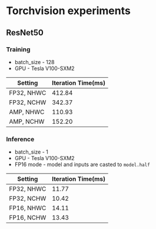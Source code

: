 # Torchvision experiments

## ResNet50
### Training
* batch_size - 128
* GPU - Tesla V100-SXM2

| Setting  | Iteration Time(ms) |
| ------------- | ------------- |
| FP32, NHWC  | 412.84  |
| FP32, NCHW  | 342.37  |
| AMP, NHWC   | 110.93 |
| AMP, NCHW   | 152.20 |

### Inference
* batch_size - 1
* GPU - Tesla V100-SXM2
* FP16 mode - model and inputs are casted to `model.half`

| Setting  | Iteration Time(ms) |
| ------------- | ------------- |
| FP32, NHWC  | 11.77  |
| FP32, NCHW  | 10.42  |
| FP16, NHWC   | 14.11 |
| FP16, NCHW   | 13.43 |
